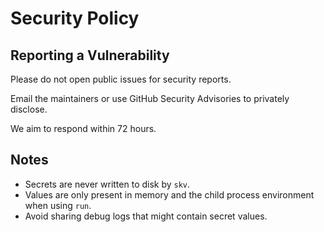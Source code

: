 # Security Policy

## Reporting a Vulnerability

Please do not open public issues for security reports.

Email the maintainers or use GitHub Security Advisories to privately disclose.

We aim to respond within 72 hours.

## Notes

- Secrets are never written to disk by `skv`.
- Values are only present in memory and the child process environment when using `run`.
- Avoid sharing debug logs that might contain secret values.
